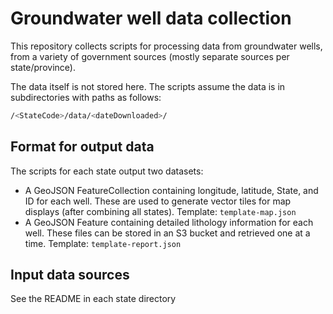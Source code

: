 # Groundwater well data collection

This repository collects scripts for processing data from groundwater wells,
from a variety of government sources (mostly separate sources per 
state/province).

The data itself is not stored here. The scripts assume the data is in
subdirectories with paths as follows:
```bash
/<StateCode>/data/<dateDownloaded>/
```

## Format for output data
The scripts for each state output two datasets:
- A GeoJSON FeatureCollection containing longitude, latitude, State, and ID for
  each well. These are used to generate vector tiles for map displays (after
  combining all states). Template: `template-map.json`
- A GeoJSON Feature containing detailed lithology information for each well.
  These files can be stored in an S3 bucket and retrieved one at a time.
  Template: `template-report.json`

## Input data sources
See the README in each state directory
